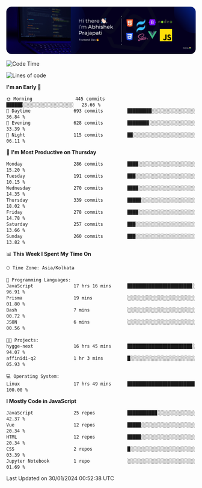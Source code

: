 ![Banner](./Header.png)

<!--START_SECTION:waka-->
![Code Time](http://img.shields.io/badge/Code%20Time-397%20hrs%2020%20mins-blue)

![Lines of code](https://img.shields.io/badge/From%20Hello%20World%20I%27ve%20Written-1.6%20million%20lines%20of%20code-blue)

**I'm an Early 🐤** 

```text
🌞 Morning                445 commits         ██████░░░░░░░░░░░░░░░░░░░   23.66 % 
🌆 Daytime                693 commits         █████████░░░░░░░░░░░░░░░░   36.84 % 
🌃 Evening                628 commits         ████████░░░░░░░░░░░░░░░░░   33.39 % 
🌙 Night                  115 commits         ██░░░░░░░░░░░░░░░░░░░░░░░   06.11 % 
```
📅 **I'm Most Productive on Thursday** 

```text
Monday                   286 commits         ████░░░░░░░░░░░░░░░░░░░░░   15.20 % 
Tuesday                  191 commits         ███░░░░░░░░░░░░░░░░░░░░░░   10.15 % 
Wednesday                270 commits         ████░░░░░░░░░░░░░░░░░░░░░   14.35 % 
Thursday                 339 commits         █████░░░░░░░░░░░░░░░░░░░░   18.02 % 
Friday                   278 commits         ████░░░░░░░░░░░░░░░░░░░░░   14.78 % 
Saturday                 257 commits         ███░░░░░░░░░░░░░░░░░░░░░░   13.66 % 
Sunday                   260 commits         ███░░░░░░░░░░░░░░░░░░░░░░   13.82 % 
```


📊 **This Week I Spent My Time On** 

```text
🕑︎ Time Zone: Asia/Kolkata

💬 Programming Languages: 
JavaScript               17 hrs 16 mins      ████████████████████████░   96.91 % 
Prisma                   19 mins             ░░░░░░░░░░░░░░░░░░░░░░░░░   01.80 % 
Bash                     7 mins              ░░░░░░░░░░░░░░░░░░░░░░░░░   00.72 % 
JSON                     6 mins              ░░░░░░░░░░░░░░░░░░░░░░░░░   00.56 % 

🐱‍💻 Projects: 
hygge-next               16 hrs 45 mins      ████████████████████████░   94.07 % 
affinidi-q2              1 hr 3 mins         █░░░░░░░░░░░░░░░░░░░░░░░░   05.93 % 

💻 Operating System: 
Linux                    17 hrs 49 mins      █████████████████████████   100.00 % 
```

**I Mostly Code in JavaScript** 

```text
JavaScript               25 repos            ███████████░░░░░░░░░░░░░░   42.37 % 
Vue                      12 repos            █████░░░░░░░░░░░░░░░░░░░░   20.34 % 
HTML                     12 repos            █████░░░░░░░░░░░░░░░░░░░░   20.34 % 
CSS                      2 repos             █░░░░░░░░░░░░░░░░░░░░░░░░   03.39 % 
Jupyter Notebook         1 repo              ░░░░░░░░░░░░░░░░░░░░░░░░░   01.69 % 
```




 Last Updated on 30/01/2024 00:52:38 UTC
<!--END_SECTION:waka-->
<!--
**bhishekprajapati/bhishekprajapati** is a ✨ _special_ ✨ repository because its `README.md` (this file) appears on your GitHub profile.

Here are some ideas to get you started:

- 🔭 I’m currently working on ...
- 🌱 I’m currently learning ...
- 👯 I’m looking to collaborate on ...
- 🤔 I’m looking for help with ...
- 💬 Ask me about ...
- 📫 How to reach me: ...
- 😄 Pronouns: ...
- ⚡ Fun fact: ...
-->
